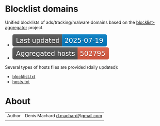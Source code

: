 # Blocklist domains

Unified blocklists of ads/tracking/malware domains based on the [blocklist-aggregator](https://github.com/dmachard/blocklist-aggregator) project.

* ![today](https://raw.githubusercontent.com/dmachard/blocklist-domains/data/badge_date.svg)
* ![total](https://raw.githubusercontent.com/dmachard/blocklist-domains/data/badge_total.svg)

Several types of hosts files are provided (daily updated):
- [blocklist.txt](https://raw.githubusercontent.com/dmachard/blocklist-domains/data/blocklist.txt)
- [hosts.txt](https://raw.githubusercontent.com/dmachard/blocklist-domains/data/hosts.txt)

# About

| | |
| ------------- | ------------- |
| Author | Denis Machard <d.machard@gmail.com> |
| | |